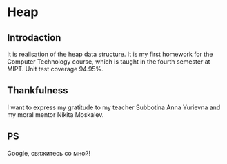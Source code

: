 # Heap

## Introdaction

It is realisation of the heap data structure.
It is my first homework for the Computer Technology course, which is taught in the fourth semester at MIPT.
Unit test coverage 94.95%.

## Thankfulness

I want to express my gratitude to my teacher Subbotina Anna Yurievna and my moral mentor Nikita Moskalev.

## PS

Google, свяжитесь со мной!
